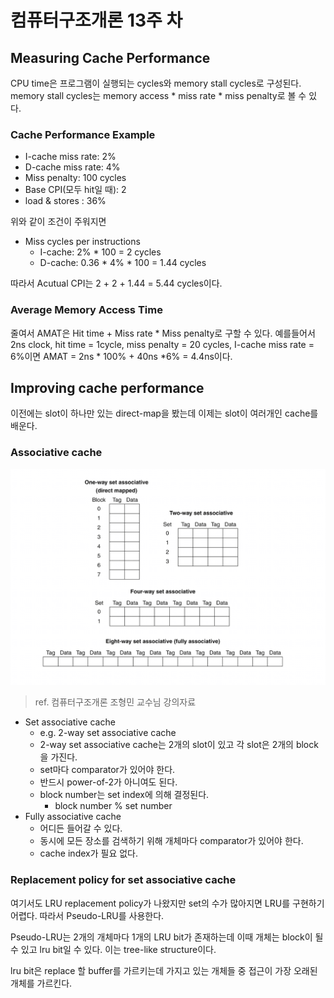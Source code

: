 # 컴퓨터구조개론 13주 차

## Measuring Cache Performance

CPU time은 프로그램이 실행되는 cycles와 memory stall cycles로 구성된다. memory stall cycles는 memory access \* miss rate \* miss penalty로 볼 수 있다.

### Cache Performance Example

- I-cache miss rate: 2%
- D-cache miss rate: 4%
- Miss penalty: 100 cycles
- Base CPI(모두 hit일 때): 2
- load & stores : 36%

위와 같이 조건이 주워지면

- Miss cycles per instructions
  - I-cache: 2% \* 100 = 2 cycles
  - D-cache: 0.36 \* 4% \* 100 = 1.44 cycles

따라서 Acutual CPI는 2 + 2 + 1.44 = 5.44 cycles이다.

### Average Memory Access Time

줄여서 AMAT은 Hit time + Miss rate \* Miss penalty로 구할 수 있다. 예를들어서 2ns clock, hit time = 1cycle, miss penalty = 20 cycles, I-cache miss rate = 6%이면 AMAT = 2ns \* 100% + 40ns \*6% = 4.4ns이다.

## Improving cache performance

이전에는 slot이 하나만 있는 direct-map을 봤는데 이제는 slot이 여러개인 cache를 배운다.

### Associative cache

![예제](./imgs/2023-05-24-18-00-58.png)

> ref. 컴퓨터구조개론 조형민 교수님 강의자료

- Set associative cache
  - e.g. 2-way set associative cache
  - 2-way set associative cache는 2개의 slot이 있고 각 slot은 2개의 block을 가진다.
  - set마다 comparator가 있어야 한다.
  - 반드시 power-of-2가 아니여도 된다.
  - block number는 set index에 의해 결정된다.
    - block number % set number
- Fully associative cache
  - 어디든 들어갈 수 있다.
  - 동시에 모든 장소를 검색하기 위해 개체마다 comparator가 있어야 한다.
  - cache index가 필요 없다.

### Replacement policy for set associative cache

여기서도 LRU replacement policy가 나왔지만 set의 수가 많아지면 LRU를 구현하기 어렵다. 따라서 Pseudo-LRU를 사용한다.

Pseudo-LRU는 2개의 개체마다 1개의 LRU bit가 존재하는데 이때 개체는 block이 될 수 있고 lru bit일 수 있다. 이는 tree-like structure이다.

lru bit은 replace 할 buffer를 가르키는데 가지고 있는 개체들 중 접근이 가장 오래된 개체를 가르킨다.
